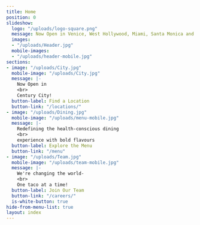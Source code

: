 ```yaml
---
title: Home
position: 0
slideshow:
  logo: "/uploads/logo-square.png"
  message: Now Open in Venice, West Hollywood, Miami, Santa Monica and Playa Vista
  images:
  - "/uploads/Header.jpg"
  mobile-images:
  - "/uploads/header-mobile.jpg"
sections:
- image: "/uploads/City.jpg"
  mobile-image: "/uploads/City.jpg"
  message: |-
    Now Open in
    <br>
    Century City!
  button-label: Find a Location
  button-link: "/locations/"
- image: "/uploads/Dining.jpg"
  mobile-image: "/uploads/menu-mobile.jpg"
  message: |-
    Redefining the health-conscious dining
    <br>
    experience with bold flavours
  button-label: Explore the Menu
  button-link: "/menu"
- image: "/uploads/Team.jpg"
  mobile-image: "/uploads/team-mobile.jpg"
  message: |-
    We're changing the world-
    <br>
    One taco at a time!
  button-label: Join Our Team
  button-link: "/careers/"
  is-white-button: true
hide-from-menu-list: true
layout: index
---
```


